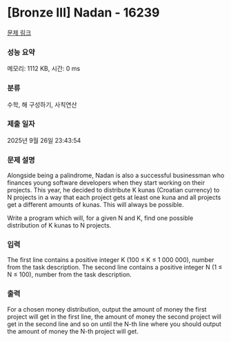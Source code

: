 # [Bronze III] Nadan - 16239 

[문제 링크](https://www.acmicpc.net/problem/16239) 

### 성능 요약

메모리: 1112 KB, 시간: 0 ms

### 분류

수학, 해 구성하기, 사칙연산

### 제출 일자

2025년 9월 26일 23:43:54

### 문제 설명

<p>Alongside being a palindrome, Nadan is also a successful businessman who finances young software developers when they start working on their projects. This year, he decided to distribute K kunas (Croatian currency) to N projects in a way that each project gets at least one kuna and all projects get a different amounts of kunas. This will always be possible.</p>

<p>Write a program which will, for a given N and K, find one possible distribution of K kunas to N projects.</p>

### 입력 

 <p>The first line contains a positive integer K (100 ≤ K ≤ 1 000 000), number from the task description. The second line contains a positive integer N (1 ≤ N ≤ 100), number from the task description.</p>

### 출력 

 <p>For a chosen money distribution, output the amount of money the first project will get in the first line, the amount of money the second project will get in the second line and so on until the N-th line where you should output the amount of money the N-th project will get.</p>

